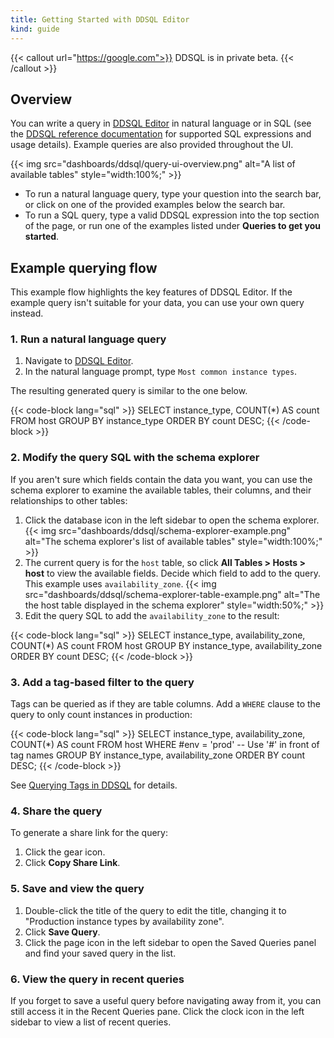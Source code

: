 ```yaml
---
title: Getting Started with DDSQL Editor
kind: guide
---
```


{{< callout url="https://google.com">}}
DDSQL is in private beta.
{{< /callout >}}

## Overview

You can write a query in [DDSQL Editor][1] in natural language or in SQL (see the [DDSQL reference documentation][2] for supported SQL expressions and usage details). Example queries are also provided throughout the UI.

{{< img src="dashboards/ddsql/query-ui-overview.png" alt="A list of available tables" style="width:100%;" >}}

- To run a natural language query, type your question into the search bar, or click on one of the provided examples below the search bar.
- To run a SQL query, type a valid DDSQL expression into the top section of the page, or run one of the examples listed under **Queries to get you started**.

## Example querying flow

This example flow highlights the key features of DDSQL Editor. If the example query isn't suitable for your data, you can use your own query instead.

### 1. Run a natural language query

1. Navigate to [DDSQL Editor][1].
2. In the natural language prompt, type `Most common instance types`.

The resulting generated query is similar to the one below.

{{< code-block lang="sql" >}}
SELECT instance_type,
  COUNT(*) AS count
FROM host
GROUP BY instance_type
ORDER BY count DESC;
{{< /code-block >}}

### 2. Modify the query SQL with the schema explorer

If you aren't sure which fields contain the data you want, you can use the schema explorer to examine the available tables, their columns, and their relationships to other tables:

1. Click the database icon in the left sidebar to open the schema explorer.
    {{< img src="dashboards/ddsql/schema-explorer-example.png" alt="The schema explorer's list of available tables" style="width:100%;" >}}
1. The current query is for the `host` table, so click **All Tables > Hosts > host** to view the available fields. Decide which field to add to the query. This example uses `availability_zone`.
    {{< img src="dashboards/ddsql/schema-explorer-table-example.png" alt="The the host table displayed in the schema explorer" style="width:50%;" >}}
1. Edit the query SQL to add the `availability_zone` to the result:

{{< code-block lang="sql" >}}
SELECT instance_type, availability_zone,
  COUNT(*) AS count
FROM host
GROUP BY instance_type, availability_zone
ORDER BY count DESC;
{{< /code-block >}}

### 3. Add a tag-based filter to the query

Tags can be queried as if they are table columns. Add a `WHERE` clause to the query to only count instances in production:

{{< code-block lang="sql" >}}
SELECT instance_type, availability_zone,
  COUNT(*) AS count
FROM host
WHERE #env = 'prod' -- Use '#' in front of tag names
GROUP BY instance_type, availability_zone
ORDER BY count DESC;
{{< /code-block >}}

See [Querying Tags in DDSQL][3] for details.

### 4. Share the query

To generate a share link for the query:

1. Click the gear icon.
1. Click **Copy Share Link**.

### 5. Save and view the query

1. Double-click the title of the query to edit the title, changing it to "Production instance types by availability zone".
1. Click **Save Query**.
1. Click the page icon in the left sidebar to open the Saved Queries panel and find your saved query in the list.

### 6. View the query in recent queries

If you forget to save a useful query before navigating away from it, you can still access it in the Recent Queries pane. Click the clock icon in the left sidebar to view a list of recent queries.

[1]: /dashboards/ddsql_editor
[2]: /dashboards/ddsql_editor/reference
[3]: /dashboards/ddsql_editor/reference/tags